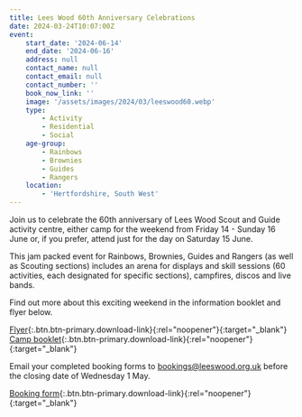 ```yaml
---
title: Lees Wood 60th Anniversary Celebrations
date: 2024-03-24T10:07:00Z
event:
    start_date: '2024-06-14'
    end_date: '2024-06-16'
    address: null
    contact_name: null
    contact_email: null
    contact_number: ''
    book_now_link: ''
    image: '/assets/images/2024/03/leeswood60.webp'
    type:
        - Activity
        - Residential
        - Social
    age-group:
        - Rainbows
        - Brownies
        - Guides
        - Rangers
    location:
        - 'Hertfordshire, South West'
---
```

Join us to celebrate the 60th anniversary of Lees Wood Scout and Guide activity centre, either camp for the weekend from Friday 14 - Sunday 16 June or, if you prefer, attend just for the day on Saturday 15 June.

This jam packed event for Rainbows, Brownies, Guides and Rangers (as well as Scouting sections) includes an arena for displays and skill sessions (60 activities, each designated for specific sections), campfires, discos and live bands.

Find out more about this exciting weekend in the information booklet and flyer below.

[Flyer](/assets/docs/2024/leeswood-anniversary-flyer.pdf){:.btn.btn-primary.download-link}{:rel="noopener"}{:target="_blank"} [Camp booklet](/assets/docs/2024/leeswood-anniversary-camp-booklet.pdf){:.btn.btn-primary.download-link}{:rel="noopener"}{:target="_blank"}

Email your completed booking forms to <bookings@leeswood.org.uk> before the closing date of Wednesday 1 May.

[Booking form](/assets/docs/2024/leeswood-booking-form.docx){:.btn.btn-primary.download-link}{:rel="noopener"}{:target="_blank"}
